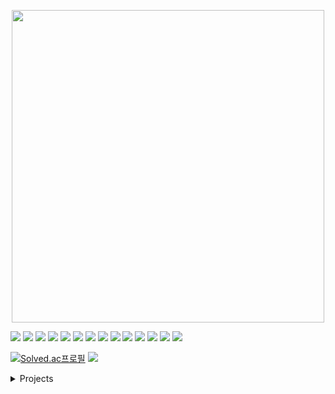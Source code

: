 <p align="center">
  <img src="https://media.giphy.com/media/v1.Y2lkPTc5MGI3NjExbG01dGdrM2c4c215OXVsMmZkYWw4bW9uMjMyNnBnNXdrYmZvcHV4ayZlcD12MV9naWZzX3NlYXJjaCZjdD1n/Nx0rz3jtxtEre/giphy.gif" width="500" />
</p>



<img src="https://img.shields.io/badge/Python-3776AB?style=badge&logo=python&logoColor=white"/> <img src="https://img.shields.io/badge/Fastapi-009688?style=badge&logo=fastapi&logoColor=white"/> <img src="https://img.shields.io/badge/Flask-3BABC3?style=badge&logo=flask&logoColor=white"/> <img src="https://img.shields.io/badge/Qt-41CD52?style=badgebadge&logo=Qt&logoColor=white"/> 
<img src="https://img.shields.io/badge/Pytorch-EE4C2C?style=badge&logo=pytorch&logoColor=white"/> <img src="https://img.shields.io/badge/Tensorflow-FF6F00?style=badge&logo=tensorflow&logoColor=white"/> <img src="https://img.shields.io/badge/Langchain-1C3C3C?style=badge&logo=langchain&logoColor=white"/>
<img src="https://img.shields.io/badge/Mysql-4479A1?style=badgebadge&logo=mysql&logoColor=white"/> <img src="https://img.shields.io/badge/Sqlalchemy-D71F00?style=badge&logo=sqlalchemy&logoColor=white"/> <img src="https://img.shields.io/badge/Git-F05032?style=badge&logo=git&logoColor=white"/> <img src="https://img.shields.io/badge/Github-181717?style=badge&logo=github&logoColor=white"/> 
<img src="https://img.shields.io/badge/Slack-4A154B?style=badge&logo=slack&logoColor=white"/>
<img src="https://img.shields.io/badge/Obsidian-7C3AED?style=badge&logo=obsidian&logoColor=white"/> <img src="https://img.shields.io/badge/Notion-000000?style=badge&logo=notion&logoColor=white"/>  

[![Solved.ac프로필](http://mazassumnida.wtf/api/mini/generate_badge?boj=kikiru328)](https://solved.ac/kikiru328) <a href="https://maylog.xyz"><img src="https://img.shields.io/badge/Maylog.xyz-41CD52?style=badge&logo=bloglovin&logoColor=white"/></a>


<details>
<summary>Projects</summary>

| 기간 | 프로젝트 | 바로가기 |
|---------|------| ---- |
| 24.09 - 25.03 | 온프레미스 LLM + RAG 시스템 | [🔗repository](https://github.com/kikiru328/RAG-LLM) |
| 23.03 - 24.04 | 3D 의료영상 진단 모델 성능 평가 자동화 시스템 | [🔗README]([링크](https://github.com/kikiru328/project-docs/blob/main/Chest_3D_Model_Evaluation.md) |
| 23.03 - 24.04 | EMR 기반 질환 예측 시스템) | [🔗README](https://github.com/kikiru328/project-docs/blob/main/EMR%20Prediction.md) |
| 22.10 - 22.12 | Vision AI 기반 제조 자동화 검수 시스템 | [🔗repository](https://github.com/kikiru328/Manufacturing_System) |
| 22.08 - 22.10 | 다채널 주문서 통합 자동화 시스템 | [🔗README](https://github.com/kikiru328/project-docs/blob/main/Unify_Order_System.md) |
| 22.07 - 22.10 | 헬스케어 큐레이션 자동화 서비스 | [🔗repository](https://github.com/kikiru328/ChannelTalKCuration) |
| 21.11 - 21.12 | 소아흉부 폐질환 진단 및 분류 경진대회 | [🔗repository](https://github.com/kikiru328/Lung-Disease-Detection?tab=readme-ov-file) |
| 21.10 - 21.11 | 골연령 예측 평가 | [🔗repository](https://github.com/kikiru328?tab=repositories)
| 21.09 - 21.10 | 구매 감소 고객 예측을 통한 마케팅 전략 제시 | [🔗repository](https://github.com/kikiru328/enterprise_analysis)
</details>
